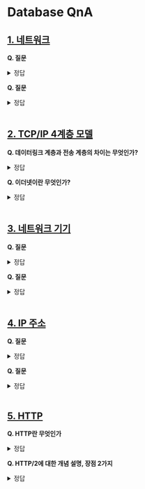 # Database QnA

## [1. 네트워크](https://github.com/DE-multi/CS_study/blob/main/Network/1.%20%EB%84%A4%ED%8A%B8%EC%9B%8C%ED%81%AC%EA%B8%B0%EC%B4%88.md)  
  
**Q. 질문**  
<details>
<summary>정답</summary>
<br>  

</details>

**Q. 질문**    
<details>
<summary>정답</summary>
<br>

</details>
<br>

## [2. TCP/IP 4계층 모델](https://github.com/DE-multi/CS_study/blob/main/Network/2.%20TCP_IP%204%EA%B3%84%EC%B8%B5%20%EB%AA%A8%EB%8D%B8.md)

**Q. 데이터링크 계층과 전송 계층의 차이는 무엇인가?**  
<details>
<summary>정답</summary>
<br>


</details>

**Q. 이더넷이란 무엇인가?**  
<details>
<summary>정답</summary>
<br>
  

</details>
<br>
  
## [3. 네트워크 기기](https://github.com/DE-multi/CS_study/blob/main/Network/3.%20%EB%84%A4%ED%8A%B8%EC%9B%8C%ED%81%AC%20%EA%B8%B0%EA%B8%B0.md)
  
**Q. 질문**  
<details>
<summary>정답</summary>
<br>
  

</details>

**Q. 질문**  
<details>
<summary>정답</summary>
<br>


</details>
<br>
  
## [4. IP 주소]()
  
**Q. 질문**  
<details>
<summary>정답</summary>
<br>


</details>

**Q. 질문**  
<details>
<summary>정답</summary>
<br>


</details>
<br>

## [5. HTTP](https://github.com/DE-multi/CS_study/blob/main/Network/5.%20HTTP.md)
  
**Q. HTTP란 무엇인가**  
<details>
<summary>정답</summary>
<br>


</details>

**Q. HTTP/2에 대한 개념 설명, 장점 2가지**  
<details>
<summary>정답</summary>
<br>

</details>
